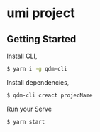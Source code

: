 # umi project

## Getting Started

Install CLI,

```bash
$ yarn i -g qdm-cli
```
Install dependencies,

```bash
$ qdm-cli creact projecName
```

Run your Serve
```bash
$ yarn start
```
